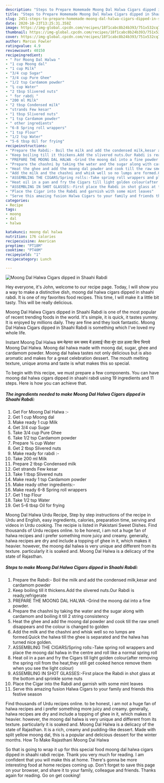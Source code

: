 ```yaml
---
description: "Steps to Prepare Homemade Moong Dal Halwa Cigars dipped in Shaahi Rabdi"
title: "Steps to Prepare Homemade Moong Dal Halwa Cigars dipped in Shaahi Rabdi"
slug: 2451-steps-to-prepare-homemade-moong-dal-halwa-cigars-dipped-in-shaahi-rabdi
date: 2020-10-23T13:25:31.358Z
image: https://img-global.cpcdn.com/recipes/18f1cabc8b24b393/751x532cq70/moong-dal-halwa-cigars-dipped-in-shaahi-rabdi-recipe-main-photo.jpg
thumbnail: https://img-global.cpcdn.com/recipes/18f1cabc8b24b393/751x532cq70/moong-dal-halwa-cigars-dipped-in-shaahi-rabdi-recipe-main-photo.jpg
cover: https://img-global.cpcdn.com/recipes/18f1cabc8b24b393/751x532cq70/moong-dal-halwa-cigars-dipped-in-shaahi-rabdi-recipe-main-photo.jpg
author: Marcus Fowler
ratingvalue: 4.9
reviewcount: 40150
recipeingredient:
- " For Moong Dal Halwa "
- "1 cup Moong dal"
- "1 cup Milk"
- "3/4 cup Sugar"
- "3/4 cup Pure Ghee"
- "1/2 tsp Cardamom powder"
- "¾ cup Water"
- "2 tbsp Slivered nuts"
- " for rabdi "
- "200 ml Milk"
- "2 tbsp Condensed milk"
- "strands Few kesar"
- "1 tbsp Slivered nuts"
- "1 tsp Cardamom powder"
- " other ingredients"
- "6-8 Spring roll wrappers"
- "1 tsp Flour"
- "1/2 tsp Water"
- "5-6 tbsp Oil for frying"
recipeinstructions:
- "Prepare the Rabdi:- Boil the milk and add the condensed milk,kesar and cardamom powder"
- "Keep boiling till it thickens.Add the slivered nuts.Our Rabdi is ready,refrigerate"
- "PREPARE THE MOONG DAL HALWA -Grind the moong dal into a fine powder."
- "Prepare the chashni by taking the water and the sugar along with cardamom and boiling it till 2 string consistency"
- "Heat the ghee and add the moong dal powder and cook till the raw smell disappears and the colour is changed to golden"
- "Add the milk and the chashni and whisk well so no lumps are formed.Quick the halwa till the ghee is separated and the halwa has turned nice golden."
- "ASSEMBLING THE CIGARS/Spring rolls:-Take spring roll wrappers and place the moong dal halwa in the centre and roll like a normal spring roll"
- "Heat oil in a pan and fry the Cigars till light golden colour(after removing the spring roll from the heat,they still get cooked hence remove them when you see the light colour)"
- "ASSEMBLING IN SHOT GLASSES:-First place the Rabdi in shot glass at the bottom and sprinkle some nuts"
- "Place the Cigar into the Rabdi and garnish with some mint leaves"
- "Serve this amazing fusion Halwa Cigars to your family and friends this festive season"
categories:
- Recipe
tags:
- moong
- dal
- halwa

katakunci: moong dal halwa 
nutrition: 176 calories
recipecuisine: American
preptime: "PT18M"
cooktime: "PT40M"
recipeyield: "1"
recipecategory: Lunch

---
```



![Moong Dal Halwa Cigars dipped in Shaahi Rabdi](https://img-global.cpcdn.com/recipes/18f1cabc8b24b393/751x532cq70/moong-dal-halwa-cigars-dipped-in-shaahi-rabdi-recipe-main-photo.jpg)

Hey everyone, it's John, welcome to our recipe page. Today, I will show you a way to make a distinctive dish, moong dal halwa cigars dipped in shaahi rabdi. It is one of my favorites food recipes. This time, I will make it a little bit tasty. This will be really delicious.

Moong Dal Halwa Cigars dipped in Shaahi Rabdi is one of the most popular of recent trending foods in the world. It's simple, it is quick, it tastes yummy. It is enjoyed by millions daily. They are fine and they look fantastic. Moong Dal Halwa Cigars dipped in Shaahi Rabdi is something which I've loved my whole life.

Instant Moong Dal Halwa कम मेहनत कम समय में हलवाई जैसा मूंग दाल हलवा बिना भिगाये Moong Dal Halwa. Moong dal halwa made with moong dal, sugar, ghee and cardamom powder. Moong dal halwa tastes not only delicious but is also aromatic and makes for a great celebration dessert. The mouth melting texture, unique aroma and taste is what makes this so special.


To begin with this recipe, we must prepare a few components. You can have moong dal halwa cigars dipped in shaahi rabdi using 19 ingredients and 11 steps. Here is how you can achieve that.

<!--inarticleads1-->

##### The ingredients needed to make Moong Dal Halwa Cigars dipped in Shaahi Rabdi:

1. Get  For Moong Dal Halwa :-
1. Get 1 cup Moong dal
1. Make ready 1 cup Milk
1. Get 3/4 cup Sugar
1. Take 3/4 cup Pure Ghee
1. Take 1/2 tsp Cardamom powder
1. Prepare ¾ cup Water
1. Get 2 tbsp Slivered nuts
1. Make ready  for rabdi :-
1. Take 200 ml Milk
1. Prepare 2 tbsp Condensed milk
1. Get strands Few kesar
1. Take 1 tbsp Slivered nuts
1. Make ready 1 tsp Cardamom powder
1. Make ready  other ingredients:-
1. Make ready 6-8 Spring roll wrappers
1. Get 1 tsp Flour
1. Take 1/2 tsp Water
1. Get 5-6 tbsp Oil for frying


Moong Dal Halwa Urdu Recipe, Step by step instructions of the recipe in Urdu and English, easy ingredients, calories, preparation time, serving and videos in Urdu cooking. The recipie is listed in Pakistani Sweet Dishes. Find thousands of Urdu recipes online. to be honest, i am not a huge fan of halwa recipes and i prefer something more juicy and creamy. generally, halwa recipes are dry and include a topping of ghee in it, which makes it heavier. however, the moong dal halwa is very unique and different from its texture. particularly it is soaked and. Moong Dal Halwa is a delicacy of the state of Rajasthan. 

<!--inarticleads2-->

##### Steps to make Moong Dal Halwa Cigars dipped in Shaahi Rabdi:

1. Prepare the Rabdi:- Boil the milk and add the condensed milk,kesar and cardamom powder
1. Keep boiling till it thickens.Add the slivered nuts.Our Rabdi is ready,refrigerate
1. PREPARE THE MOONG DAL HALWA -Grind the moong dal into a fine powder.
1. Prepare the chashni by taking the water and the sugar along with cardamom and boiling it till 2 string consistency
1. Heat the ghee and add the moong dal powder and cook till the raw smell disappears and the colour is changed to golden
1. Add the milk and the chashni and whisk well so no lumps are formed.Quick the halwa till the ghee is separated and the halwa has turned nice golden.
1. ASSEMBLING THE CIGARS/Spring rolls:-Take spring roll wrappers and place the moong dal halwa in the centre and roll like a normal spring roll
1. Heat oil in a pan and fry the Cigars till light golden colour(after removing the spring roll from the heat,they still get cooked hence remove them when you see the light colour)
1. ASSEMBLING IN SHOT GLASSES:-First place the Rabdi in shot glass at the bottom and sprinkle some nuts
1. Place the Cigar into the Rabdi and garnish with some mint leaves
1. Serve this amazing fusion Halwa Cigars to your family and friends this festive season


Find thousands of Urdu recipes online. to be honest, i am not a huge fan of halwa recipes and i prefer something more juicy and creamy. generally, halwa recipes are dry and include a topping of ghee in it, which makes it heavier. however, the moong dal halwa is very unique and different from its texture. particularly it is soaked and. Moong Dal Halwa is a delicacy of the state of Rajasthan. It is a rich, creamy and pudding-like dessert. Made with split yellow moong dal, this is a popular and delicious dessert for the winter months. How To Make Rajasthani Moong Dal Halwa 

So that is going to wrap it up for this special food moong dal halwa cigars dipped in shaahi rabdi recipe. Thank you very much for reading. I am confident that you will make this at home. There's gonna be more interesting food at home recipes coming up. Don't forget to save this page on your browser, and share it to your family, colleague and friends. Thanks again for reading. Go on get cooking!
